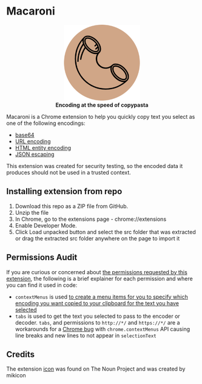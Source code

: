 # Macaroni
<p align=center>
  <img alt="Macaroni Chrome Extension Icon" src="src/assets/icon.png"/ width="200px" height="200px"><br>
  <b>Encoding at the speed of copypasta</b>
</p>

Macaroni is a Chrome extension to help you quickly copy text you select as one of the following encodings:
  - [base64](https://en.wikipedia.org/wiki/Base64)
  - [URL encoding](https://en.wikipedia.org/wiki/Percent-encoding)
  - [HTML entity encoding](https://en.wikipedia.org/wiki/List_of_XML_and_HTML_character_entity_references)
  - [JSON escaping](https://en.wikipedia.org/wiki/Escape_character#JavaScript)

This extension was created for security testing, so the encoded data it produces should not be used in a trusted context.

## Installing extension from repo
1. Download this repo as a ZIP file from GitHub.
2. Unzip the file
3. In Chrome, go to the extensions page - chrome://extensions
4. Enable Developer Mode.
5. Click Load unpacked button and select the src folder that was extracted or drag the extracted src folder anywhere on the page to import it

## Permissions Audit
If you are curious or concerned about [the permissions requested by this extension](https://github.com/0xedward/macaroni/blob/main/src/manifest.json#L9-L11), the following is a brief explainer for each permission and where you can find it used in code:

- `contextMenus` is used [to create a menu items for you to specify which encoding you want copied to your clipboard for the text you have selected](https://github.com/0xedward/macaroni/blob/main/src/background.js#L4-L26)
- `tabs` is used to get the text you selected to pass to the encoder or decoder. `tabs`, and permissions to `http://*/` and `https://*/` are a workarounds for a [Chrome bug](https://bugs.chromium.org/p/chromium/issues/detail?id=116429) with `chrome.contextMenus` API causing line breaks and new lines to not appear in `selectionText`

## Credits
The extension [icon](https://thenounproject.com/search/?q=macaroni&i=1723765) was found on The Noun Project and was created by mikicon